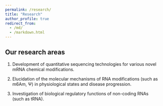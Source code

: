 ```yaml
---
permalink: /research/
title: "Research"
author_profile: true
redirect_from: 
  - /md/
  - /markdown.html
---
```


## Our research areas
1. Development of quantitative sequencing technologies for various novel mRNA chemical modifications.

2. Elucidation of the molecular mechanisms of RNA modifications (such as m6Am, Ψ) in physiological states and disease progression.

3. Investigation of biological regulatory functions of non-coding RNAs (such as tRNA).

